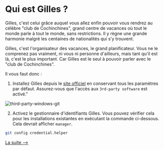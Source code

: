 # Qui est Gilles ? 

Gilles, c'est celui grâce auquel vous allez enfin pouvoir vous rendrez au célèbre "club de Cochinchines", grand centre de vacances où tout le monde parle à tout le monde, sans restrictions. Il y règne une grande harmonie malgré les centaines de nationalités qui s'y trouvent. 

Gilles, c'est l'organisateur des vacances, le grand planificateur. Vous ne le comprenez pas vraiment, ni vous ni personne d'ailleurs, mais tant qu'il est là, c'est le plus important. Car Gilles est le seul à pouvoir parler avec le "club de Cochinchines". 

Il vous faut donc : 

1. Installez Gilles depuis le [site officiel](https://git-scm.com/download/win) en conservant tous les paramètres par défaut. Assurez-vous que l'accès aux `3rd-party software` est activé."

![third-party-windows-git](https://github.com/user-attachments/assets/2e9c1e21-40bd-481b-96a3-046b4c6dc773)


2. Activez le gestionnaire d'identifiants Gilles. Vous pouvez vérifier cela pour les installations existantes en exécutant la commande ci-dessous. Cela devrait afficher `manager`.

```bash
git config credential.helper
```

[La suite -->](2_demander_cle_gilles.md)
